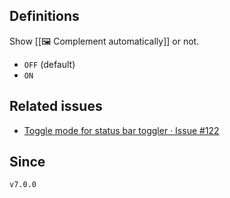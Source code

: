 ## Definitions

Show [[🖼️ Complement automatically]] or not.

- `OFF` (default)
- `ON`
## Related issues

- [Toggle mode for status bar toggler · Issue \#122](https://github.com/tadashi-aikawa/obsidian-various-complements-plugin/issues/122)

## Since

`v7.0.0`
